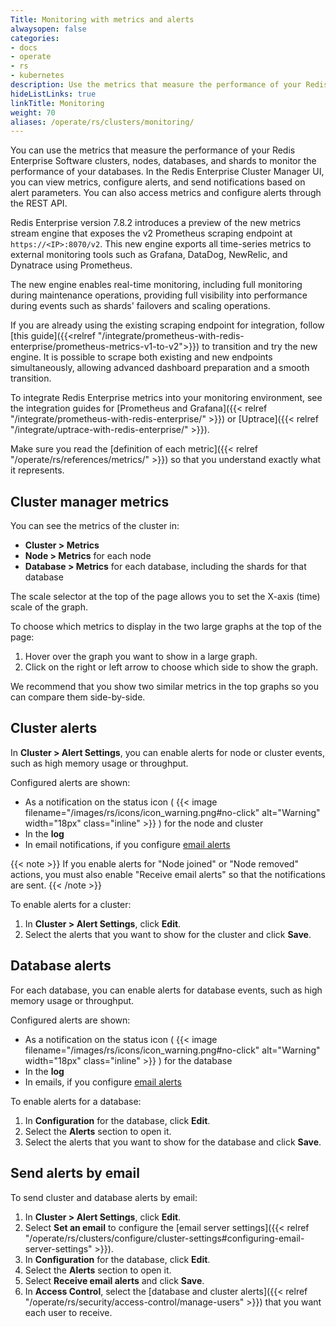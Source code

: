 ```yaml
---
Title: Monitoring with metrics and alerts
alwaysopen: false
categories:
- docs
- operate
- rs
- kubernetes
description: Use the metrics that measure the performance of your Redis Enterprise Software clusters, nodes, databases, and shards to track the performance of your databases.
hideListLinks: true
linkTitle: Monitoring
weight: 70
aliases: /operate/rs/clusters/monitoring/
---
```


You can use the metrics that measure the performance of your Redis Enterprise Software clusters, nodes, databases, and shards
to monitor the performance of your databases.
In the Redis Enterprise Cluster Manager UI, you can view metrics, configure alerts, and send notifications based on alert parameters. You can also access metrics and configure alerts through the REST API.

Redis Enterprise version 7.8.2 introduces a preview of the new metrics stream engine that exposes the v2  Prometheus scraping endpoint at `https://<IP>:8070/v2`.
This new engine exports all time-series metrics to external monitoring tools such as Grafana, DataDog, NewRelic, and Dynatrace using Prometheus.

The new engine enables real-time monitoring, including full monitoring during maintenance operations, providing full visibility into performance during events such as shards' failovers and scaling operations.

If you are already using the existing scraping endpoint for integration, follow [this guide]({{<relref "/integrate/prometheus-with-redis-enterprise/prometheus-metrics-v1-to-v2">}}) to transition and try the new engine. It is possible to scrape both existing and new endpoints simultaneously, allowing advanced dashboard preparation and a smooth transition.

To integrate Redis Enterprise metrics into your monitoring environment, see the integration guides for [Prometheus and Grafana]({{< relref "/integrate/prometheus-with-redis-enterprise/" >}}) or [Uptrace]({{< relref "/integrate/uptrace-with-redis-enterprise/" >}}).

Make sure you read the [definition of each metric]({{< relref "/operate/rs/references/metrics/" >}})
so that you understand exactly what it represents.

## Cluster manager metrics

You can see the metrics of the cluster in:

- **Cluster > Metrics**
- **Node > Metrics** for each node
- **Database > Metrics** for each database, including the shards for that database

The scale selector at the top of the page allows you to set the X-axis (time) scale of the graph.

To choose which metrics to display in the two large graphs at the top of the page:

1. Hover over the graph you want to show in a large graph.
1. Click on the right or left arrow to choose which side to show the graph.

We recommend that you show two similar metrics in the top graphs so you can compare them side-by-side.

## Cluster alerts

In **Cluster > Alert Settings**, you can enable alerts for node or cluster events, such as high memory usage or throughput.

Configured alerts are shown:

- As a notification on the status icon ( {{< image filename="/images/rs/icons/icon_warning.png#no-click" alt="Warning" width="18px" class="inline" >}} ) for the node and cluster
- In the **log**
- In email notifications, if you configure [email alerts](#send-alerts-by-email)

{{< note >}}
If you enable alerts for "Node joined" or "Node removed" actions,
you must also enable "Receive email alerts" so that the notifications are sent.
{{< /note >}}

To enable alerts for a cluster:

1. In **Cluster > Alert Settings**, click **Edit**. 
1. Select the alerts that you want to show for the cluster and click **Save**.

## Database alerts

For each database, you can enable alerts for database events, such as high memory usage or throughput.

Configured alerts are shown:

- As a notification on the status icon ( {{< image filename="/images/rs/icons/icon_warning.png#no-click" alt="Warning" width="18px" class="inline" >}} ) for the database
- In the **log**
- In emails, if you configure [email alerts](#send-alerts-by-email)

To enable alerts for a database:

1. In **Configuration** for the database, click **Edit**.
1. Select the **Alerts** section to open it.
1. Select the alerts that you want to show for the database and click **Save**.

## Send alerts by email

To send cluster and database alerts by email:

1. In **Cluster > Alert Settings**, click **Edit**.
1. Select **Set an email** to configure the [email server settings]({{< relref "/operate/rs/clusters/configure/cluster-settings#configuring-email-server-settings" >}}).
1. In **Configuration** for the database, click **Edit**.
1. Select the **Alerts** section to open it.
1. Select **Receive email alerts** and click **Save**.
1. In **Access Control**, select the [database and cluster alerts]({{< relref "/operate/rs/security/access-control/manage-users" >}}) that you want each user to receive.
